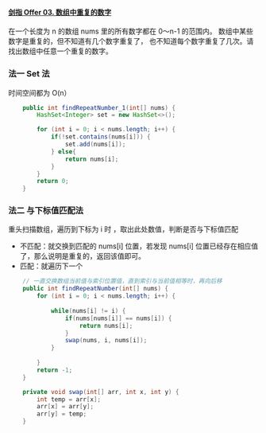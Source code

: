 

#### [剑指 Offer 03. 数组中重复的数字](https://leetcode-cn.com/problems/shu-zu-zhong-zhong-fu-de-shu-zi-lcof/)

在一个长度为 n 的数组 nums 里的所有数字都在 0～n-1 的范围内。
数组中某些数字是重复的，但不知道有几个数字重复了，
也不知道每个数字重复了几次。请找出数组中任意一个重复的数字。



### 法一 Set 法

时间空间都为 O(n）

```java
    public int findRepeatNumber_1(int[] nums) {
        HashSet<Integer> set = new HashSet<>();

        for (int i = 0; i < nums.length; i++) {
            if(!set.contains(nums[i])) {
                set.add(nums[i]);
            } else{
                return nums[i];
            }
        }
        return 0;
    }
```



### 法二 与下标值匹配法

重头扫描数组，遍历到下标为 i 时 ，取出此处数值，判断是否与下标值匹配

- 不匹配：就交换到匹配的 nums[i] 位置，若发现 nums[i] 位置已经存在相应值了，那么说明是重复的，返回该值即可。
- 匹配：就遍历下一个

```java
    // 一直交换数组当前值与索引位置值，直到索引与当前值相等时，再向后移
    public int findRepeatNumber(int[] nums) {
        for (int i = 0; i < nums.length; i++) {
            
            while(nums[i] != i) {
                if(nums[nums[i]] == nums[i]) {
                    return nums[i];
                }
                swap(nums, i, nums[i]);
            }
            
        }
        return -1;
    }

    private void swap(int[] arr, int x, int y) {
        int temp = arr[x];
        arr[x] = arr[y];
        arr[y] = temp;
    }
```

